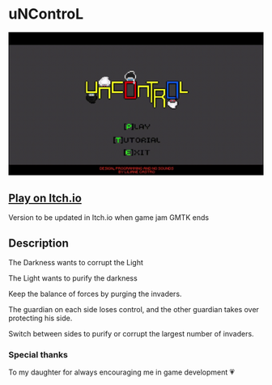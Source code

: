 # uNControL

![uNControL Splash](/Doc/uNControL.gif)

## [Play on Itch.io](https://lilianecastro.itch.io/uncontrol)

Version to be updated in Itch.io when game jam GMTK ends

## Description

The Darkness wants to corrupt the Light

The Light wants to purify the darkness

Keep the balance of forces by purging the invaders.

The guardian on each side loses control, and the other guardian takes over protecting his side.

Switch between sides to purify or corrupt the largest number of invaders.


### Special thanks

To my daughter for always encouraging me in game development :heartpulse:
